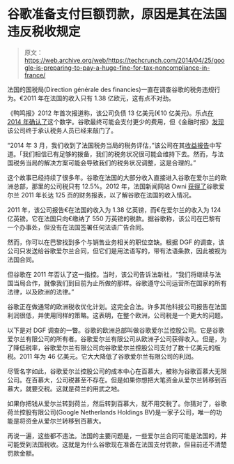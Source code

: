 # 谷歌准备支付巨额罚款，原因是其在法国违反税收规定 

> 原文：<https://web.archive.org/web/https://techcrunch.com/2014/04/25/google-is-preparing-to-pay-a-huge-fine-for-tax-noncompliance-in-france/>

法国的国税局(Direction générale des financies)一直在调查谷歌的税务违规行为。€2011 年在法国的收入只有 1.38 亿欧元，这有点不对劲。

《鸭鸣报》2012 年首次报道称，该公司负债 13 亿美元(€10 亿美元)。乐点[在 2014 年确认了](https://web.archive.org/web/20221209002207/http://www.lepoint.fr/politique/emmanuel-berretta/exclusif-le-fisc-redresse-google-d-un-milliard-d-euros-04-02-2014-1787948_1897.php)这个数字。谷歌最终可能会支付更少的费用，但《金融时报》[发现](https://web.archive.org/web/20221209002207/http://www.ft.com/intl/cms/s/0/41dc136c-cc0b-11e3-9f27-00144feabdc0.html#axzz2ztgbE4xA)该公司终于承认税务人员已经来敲门了。

“2014 年 3 月，我们收到了法国税务当局的税务评估，”该公司在其[收益报告](https://web.archive.org/web/20221209002207/http://www.sec.gov/Archives/edgar/data/1288776/000128877614000040/goog10-qq12014.htm)中写道。「我们相信已有足够的拨备，我们的税务状况很可能会维持下去。然而，与法国税务当局的解决方案可能会导致我们的税务状况调整，这是合理的。”

这个故事已经持续了很多年。谷歌在法国的大部分收入直接进入谷歌在爱尔兰的欧洲总部，那里的公司税只有 12.5%。2012 年，法国新闻网站 Owni [获得了](https://web.archive.org/web/20221209002207/http://owni.fr/2012/10/31/12-milliards-google-irlande-fisc-redressement/)谷歌爱尔兰 2011 年长达 125 页的财务报表，以了解谷歌在法国的收入情况。

2011 年，该公司报告€在法国的收入为 1.38 亿英镑，而€在爱尔兰的收入为 124 亿英镑。它在法国只向€缴纳了 550 万英镑的税款。据谷歌称，该公司在巴黎有一个办事处，但没有在法国签署任何法语广告合同。

然而，你可以在巴黎找到多个与销售业务相关的职位空缺。根据 DGF 的调查，该公司只发送给谷歌爱尔兰合同，但它们是用法语写的，带有法语条款，因此被视为法国合同。

但谷歌在 2011 年否认了这一指控。当时，该公司告诉法新社，“我们将继续与法国当局合作，就像我们到目前为止所做的那样。谷歌遵守公司运营所在国家的所有法律，以及欧洲的法律。”

谷歌正在做通常的欧洲税收优化计划。这完全合法。许多其他科技公司报告在法国利润很低，并使用同样的策略。这表明，在整个欧洲，公司税是一个更大的问题。

以下是对 DGF 调查的一瞥。谷歌的欧洲总部叫做谷歌爱尔兰控股公司。它是谷歌爱尔兰有限公司的所有者。谷歌爱尔兰有限公司从欧洲子公司获得收入。但是，为了降低税率，谷歌爱尔兰有限公司向谷歌爱尔兰控股公司支付了数十亿美元的版税。2011 年为 46 亿美元。它大大降低了谷歌爱尔兰有限公司的利润。

尽管名字如此，谷歌爱尔兰控股公司的成本中心在百慕大，被称为谷歌百慕大无限公司。在百慕大，公司税甚至不存在。但是如果你想把大笔资金从爱尔兰转移到百慕大，就要交税。这就是荷兰的用武之地。

如果你把钱从爱尔兰转到荷兰，然后转到百慕大，就不用交税了。你猜对了，谷歌荷兰控股有限公司(Google Netherlands Holdings BV)是一家子公司，唯一的功能是将资金从爱尔兰转移到百慕大。

再说一遍，这些都不违法。法国的主要问题是，一些爱尔兰合同可能是法国的，并可能受到法国税收。这就是为什么谷歌现在准备在法国支付罚款，但目前还不清楚罚款金额。